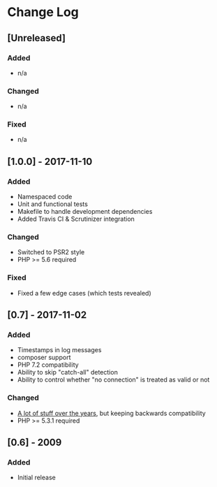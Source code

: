 # Change Log

## [Unreleased]
### Added
- n/a

### Changed
- n/a

### Fixed
- n/a

## [1.0.0] - 2017-11-10
### Added
- Namespaced code
- Unit and functional tests
- Makefile to handle development dependencies
- Added Travis CI & Scrutinizer integration

### Changed
- Switched to PSR2 style
- PHP >= 5.6 required

### Fixed
- Fixed a few edge cases (which tests revealed)

## [0.7] - 2017-11-02
### Added
- Timestamps in log messages
- composer support
- PHP 7.2 compatibility
- Ability to skip "catch-all" detection
- Ability to control whether "no connection" is treated as valid or not

### Changed
- [A lot of stuff over the years](https://github.com/zytzagoo/smtp-validate-email/commits/v0.7), but keeping backwards compatibility
- PHP >= 5.3.1 required

## [0.6] - 2009
### Added
- Initial release
